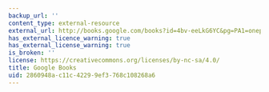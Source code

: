 ```yaml
---
backup_url: ''
content_type: external-resource
external_url: http://books.google.com/books?id=4bv-eeLkG6YC&pg=PA1=onepage
has_external_licence_warning: true
has_external_license_warning: true
is_broken: ''
license: https://creativecommons.org/licenses/by-nc-sa/4.0/
title: Google Books
uid: 2860948a-c11c-4229-9ef3-768c108268a6
---
```

